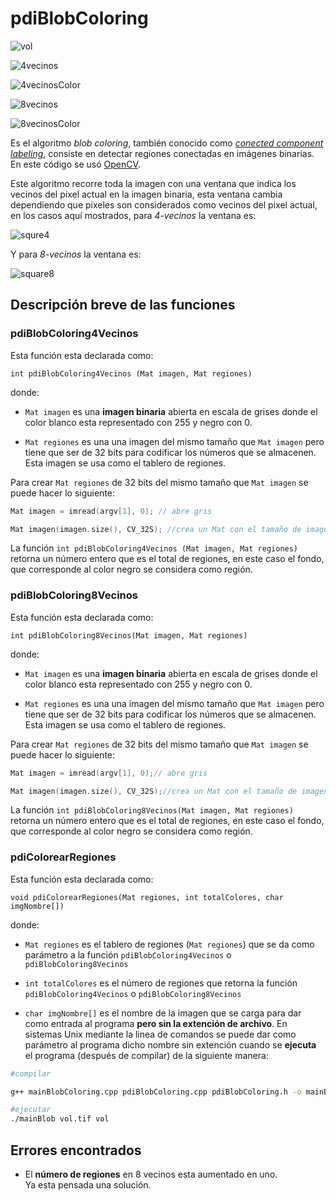 # pdiBlobColoring

![vol](./assets/vol_grande.png)

![4vecinos](./assets/regiones4vecinos.png)

![4vecinosColor](./assets/vol_RegionesColoreadas_4vecinos.png)

![8vecinos](./assets/regiones8vecinos.png)

![8vecinosColor](./assets/vol_RegionesColoreadas_8vecinos.png)

Es el algoritmo *blob coloring*, también conocido como [*conected component labeling*](https://en.wikipedia.org/wiki/Connected-component_labeling), consiste en detectar regiones conectadas en imágenes binarias. En este código se usó [OpenCV](https://opencv.org/).

Este algoritmo recorre toda la imagen con una ventana que indica los vecinos del pixel actual en la imagen binaria, esta ventana cambia dependiendo que pixeles son considerados como vecinos del pixel actual, en los casos aquí mostrados, para *4-vecinos* la ventana es:

![squre4](./assets/Square_4_connectivity.png)

Y para *8-vecinos* la ventana es:

![square8](./assets/Square_8_connectivity.png)

## Descripción breve de las funciones

### pdiBlobColoring4Vecinos

Esta función esta declarada como:

`int pdiBlobColoring4Vecinos (Mat imagen, Mat regiones)`

donde:

* `Mat imagen` es una **imagen binaria** abierta en escala de grises donde el color blanco esta representado con 255 y negro con 0.

* `Mat regiones` es una una imagen del mismo tamaño que `Mat imagen` pero tiene que ser de 32 bits para codificar los números que se almacenen. Esta imagen se usa como el tablero de regiones.

Para crear `Mat regiones` de 32 bits del mismo tamaño que `Mat imagen` se puede hacer lo siguiente:

```c++
Mat imagen = imread(argv[1], 0); // abre gris

Mat imagen(imagen.size(), CV_32S); //crea un Mat con el tamaño de imagen pero usa 32bits en lugar de 8bits
```

La función `int pdiBlobColoring4Vecinos (Mat imagen, Mat regiones)` retorna un número entero que es el total de regiones, en este caso el fondo, que corresponde al color negro se considera como región.

### pdiBlobColoring8Vecinos

Esta función esta declarada como:

`int pdiBlobColoring8Vecinos(Mat imagen, Mat regiones)`

donde:

* `Mat imagen` es una **imagen binaria** abierta en escala de grises donde el color blanco esta representado con 255 y negro con 0.

* `Mat regiones` es una una imagen del mismo tamaño que `Mat imagen` pero tiene que ser de 32 bits para codificar los números que se almacenen. Esta imagen se usa como el tablero de regiones.

Para crear `Mat regiones` de 32 bits del mismo tamaño que `Mat imagen` se puede hacer lo siguiente:

```c++
Mat imagen = imread(argv[1], 0);// abre gris

Mat imagen(imagen.size(), CV_32S);//crea un Mat con el tamaño de imagen pero usa 32bits en lugar de 8bits
```

La función `int pdiBlobColoring8Vecinos(Mat imagen, Mat regiones)` retorna un número entero que es el total de regiones, en este caso el fondo, que corresponde al color negro se considera como región.

### pdiColorearRegiones

Esta función esta declarada como:

`void pdiColorearRegiones(Mat regiones, int totalColores, char imgNombre[])`

donde:

* `Mat regiones` es el tablero de regiones (`Mat regiones`) que se da como parámetro a la función `pdiBlobColoring4Vecinos` o `pdiBlobColoring8Vecinos`

* `int totalColores` es el número de regiones que retorna la función `pdiBlobColoring4Vecinos` o `pdiBlobColoring8Vecinos`

* `char imgNombre[]` es el nombre de la imagen que se carga para dar como entrada al programa **pero sin la extención de archivo**. En sistemas Unix mediante la linea de comandos se puede dar como parámetro al programa dicho nombre sin extención cuando se **ejecuta** el programa (después de compilar) de la siguiente manera:

```bash
#compilar

g++ mainBlobColoring.cpp pdiBlobColoring.cpp pdiBlobColoring.h -o mainBlob `pkg-config --cflags --libs opencv`

#ejecutar
./mainBlob vol.tif vol

```

## Errores encontrados

* El **número de regiones** en 8 vecinos esta aumentado en uno.  
Ya esta pensada una solución.
